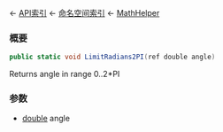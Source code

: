 ← [API索引](Api-Index) ← [命名空间索引](Namespace-Index) ← [MathHelper](VRageMath.MathHelper)

### 概要

```csharp
public static void LimitRadians2PI(ref double angle)
```

Returns angle in range 0..2*PI

### 参数

* [double](https://docs.microsoft.com/en-us/dotnet/api/System.Double?view=netframework-4.6) angle
